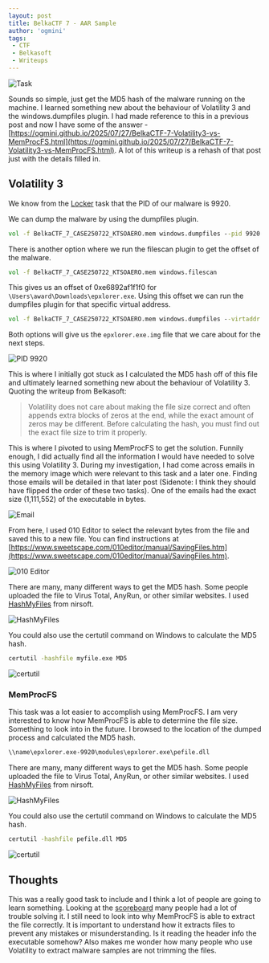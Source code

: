 ```yaml
---
layout: post
title: BelkaCTF 7 - AAR Sample
author: 'ogmini'
tags:
 - CTF
 - Belkasoft
 - Writeups
---
```


![Task](/images/BelkaCTF7/Task3.png)

Sounds so simple, just get the MD5 hash of the malware running on the machine. I learned something new about the behaviour of Volatility 3 and the windows.dumpfiles plugin. I had made reference to this in a previous post and now I have some of the answer - [https://ogmini.github.io/2025/07/27/BelkaCTF-7-Volatility3-vs-MemProcFS.html](https://ogmini.github.io/2025/07/27/BelkaCTF-7-Volatility3-vs-MemProcFS.html). A lot of this writeup is a rehash of that post just with the details filled in.

## Volatility 3

We know from the [Locker](https://ogmini.github.io/2025/07/29/BelkaCTF-7-AAR-Locker.html) task that the PID of our malware is 9920.

We can dump the malware by using the dumpfiles plugin.

~~~ cmd
vol -f BelkaCTF_7_CASE250722_KTSOAERO.mem windows.dumpfiles --pid 9920
~~~

There is another option where we run the filescan plugin to get the offset of the malware.

~~~ cmd
vol -f BelkaCTF_7_CASE250722_KTSOAERO.mem windows.filescan
~~~

This gives us an offset of 0xe6892af1f1f0 for `\Users\award\Downloads\epxlorer.exe`. Using this offset we can run the dumpfiles plugin for that specific virtual address.

~~~ cmd
vol -f BelkaCTF_7_CASE250722_KTSOAERO.mem windows.dumpfiles --virtaddr 0xe6892af1f1f0
~~~

Both options will give us the `epxlorer.exe.img` file that we care about for the next steps.

![PID 9920](/images/BelkaCTF7/Task3-1.png)

This is where I initially got stuck as I calculated the MD5 hash off of this file and ultimately learned something new about the behaviour of Volatility 3. Quoting the writeup from Belkasoft:

> Volatility does not care about making the file size correct and often appends extra blocks of zeros at the end, while the exact amount of zeros may be different. Before calculating the hash, you must find out the exact file size to trim it properly.

This is where I pivoted to using MemProcFS to get the solution. Funnily enough, I did actually find all the information I would have needed to solve this using Volatility 3. During my investigation, I had come across emails in the memory image which were relevant to this task and a later one. Finding those emails will be detailed in that later post (Sidenote: I think they should have flipped the order of these two tasks). One of the emails had the exact size (1,111,552) of the executable in bytes.

![Email](/images/BelkaCTF7/Task3-4.png)

From here, I used 010 Editor to select the relevant bytes from the file and saved this to a new file. You can find instructions at [https://www.sweetscape.com/010editor/manual/SavingFiles.htm](https://www.sweetscape.com/010editor/manual/SavingFiles.htm).  

![010 Editor](/images/BelkaCTF7/Task3-5.png)

There are many, many different ways to get the MD5 hash. Some people uploaded the file to Virus Total, AnyRun, or other similar websites. I used [HashMyFiles](https://www.nirsoft.net/utils/hash_my_files.html) from nirsoft.

![HashMyFiles](/images/BelkaCTF7/Task3-2.png)

You could also use the certutil command on Windows to calculate the MD5 hash.

~~~ cmd
certutil -hashfile myfile.exe MD5
~~~

![certutil](/images/BelkaCTF7/Task3-3.png)

### MemProcFS

This task was a lot easier to accomplish using MemProcFS. I am very interested to know how MemProcFS is able to determine the file size. Something to look into in the future. I browsed to the location of the dumped process and calculated the MD5 hash.

~~~ cmd
\\name\epxlorer.exe-9920\modules\epxlorer.exe\pefile.dll
~~~

There are many, many different ways to get the MD5 hash. Some people uploaded the file to Virus Total, AnyRun, or other similar websites. I used [HashMyFiles](https://www.nirsoft.net/utils/hash_my_files.html) from nirsoft.

![HashMyFiles](/images/BelkaCTF7/Task3-2.png)

You could also use the certutil command on Windows to calculate the MD5 hash.

~~~ cmd
certutil -hashfile pefile.dll MD5
~~~

![certutil](/images/BelkaCTF7/Task3-3.png)

## Thoughts

This was a really good task to include and I think a lot of people are going to learn something. Looking at the [scoreboard](https://belkasoft.com/belkactf7/scoreboard) many people had a lot of trouble solving it. I still need to look into why MemProcFS is able to extract the file correctly. It is important to understand how it extracts files to prevent any mistakes or misunderstanding. Is it reading the header info the executable somehow? Also makes me wonder how many people who use Volatility to extract malware samples are not trimming the files.
